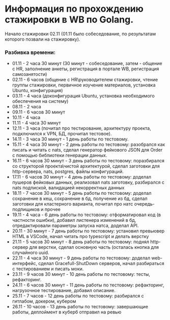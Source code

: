 # Информация по прохождению стажировки в WB по Golang.
Начало стажировки 02.11 (01.11 было собеседование, по результатам которого позвали на стажировку).

### Разбивка времени:
- 01.11 - 2 часа 30 минут (30 минут - собеседование, затем - общение с HR, заполнение анкеты, регистрация в портале WB, регистрация самозанятости)
- 02.11 - 6 часов (общение с HR\руководителем стажировки, чтение группы стажировки, первичное изучение материалов, установка Ubuntu, конфигурация)
- 03.11 - 4 часа (доконфигурация Ubuntu, установка необходимого обеспечения на систему)
- 08.11 - 2 часа
- 09.11 - 6 часов 30 минут
- 10.11 - 4 часа
- 11.11 - 4 часа 30 минут
- 12.11 - 3 часа (почитал про тестирование, архитектуру проекта, подключился к VPN, БД, прочитал тестовое).
- 14.11 - 3 часа 30 минут - 1 день работы по тестовому.
- 15.11 - 4 часа 30 минут - 2 день работы по тестовому: разобрался как писать и читать с nats, сделал генератор фейкового JSON для Order с помощью библиотеки генерации данных.
- 16.11 - 6 часов 30 минут - 3 день работы по тестовому: поразбирался со структорой проекта\чистой архитектурой, сделал заготовки для http-сервера, nats, postgres, файлы конфигураций.
- 17.11 - 6 часов 30 минут - 4 день работы по тестовому: доделал пушеров фейковых данных, реализовал nats заготовку, разбирался с nats подпиской, валидацией некорректных данных
- 18.11 - 7 часов 30 минут - 5 день работы по тестовому: доделал сохранение в кеш, сохранение в бд,
получение из бд, сделал заготовки для кластерного варианта, почитал про натс очередь-подпищиков и прочее
- 19.11 - 4 часа - 6 день работы по тестовому: отформатировал код (в частности ошибки), добавил листенера
изменений в бд, отредактировали параметры запуска натса, доделал API.
- 20.11 - 30 минут - 7 день работы по тестовому: установил превьювер HTML в VSCode, начал читать про typescript и делать верстку
- 21.11 - 5 часов 30 минут - 8 день работы по тестовому: поднял http-сервер для верстки, сделал основную часть (осталась кнопка для случайного uuid.
- 22.11 - 4 часа 30 минут - 9 день работы по тестовому: доделал web-интерфейс, сделал Gracefull-ShutDown
серверов, начал разбираться с тестированием и писать моки.
- 23.11 - 9 часов 30 минут - 10 день работы по тестовому: тесты, рефакторинг.
- 24.11 - 6 часов 30 минут - 11 день работы по тестовому: рефакторинг, нагрузочное тестирование, добавил описание. 
- 25.11 - 7 часов - 12 день работы по тестовому: разбирался с гитлабом, докером, кубером
- 26.11 - 10 часов - 13 день работы по тестовому: завершающие работы, деплоймент в куберб отправил на ревью







